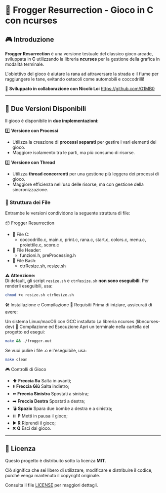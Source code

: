 # 🐸 Frogger Resurrection - Gioco in C con ncurses

## 🎮 Introduzione  

**Frogger Resurrection** è una versione testuale del classico gioco arcade, sviluppata in **C** utilizzando la libreria **ncurses** per la gestione della grafica in modalità terminale.  

L'obiettivo del gioco è aiutare la rana ad attraversare la strada e il fiume per raggiungere le tane, evitando ostacoli come automobili e coccodrilli!  

🔹 **Sviluppato in collaborazione con Nicolò Loi**    https://github.com/G1MB0

---

## 🔄 Due Versioni Disponibili  

Il gioco è disponibile in **due implementazioni**:  

1️⃣ **Versione con Processi**   
   - Utilizza la creazione di **processi separati** per gestire i vari elementi del gioco.  
   - Maggiore isolamento tra le parti, ma più consumo di risorse.  

2️⃣ **Versione con Thread**   
   - Utilizza **thread concorrenti** per una gestione più leggera dei processi di gioco.  
   - Maggiore efficienza nell'uso delle risorse, ma con gestione della sincronizzazione.  

### 📂 Struttura dei File  

Entrambe le versioni condividono la seguente struttura di file:  

📦 Frogger Resurrection 
+ 📜 File C:
   - coccodrillo.c, main.c, print.c, rana.c, start.c, colors.c, menu.c, proiettile.c, score.c
+ 📜 File Header:
   - funzioni.h, preProcessing.h
+ 📜 File Bash:
   - ctrResize.sh, resize.sh

⚠️ **Attenzione:**  
Di default, gli script `resize.sh` e `ctrResize.sh` **non sono eseguibili**. Per renderli eseguibili, usa:  

```sh
chmod +x resize.sh ctrResize.sh
```
🛠️ Installazione e Compilazione
🔹 Requisiti
Prima di iniziare, assicurati di avere:

Un sistema Linux/macOS con GCC installato
La libreria ncurses (libncurses-dev)
🔹 Compilazione ed Esecuzione
Apri un terminale nella cartella del progetto ed esegui:

```sh
make && ./frogger.out
```
Se vuoi pulire i file .o e l'eseguibile, usa:

```sh
make clean
```
🎮 Controlli di Gioco
- ⬆️ **Freccia Su** Salta in avanti;
- ⬇️ **Freccia Giù** Salta indietro;
- ⬅️ **Freccia Sinistra** Spostati a sinistra;
- ➡️ **Freccia Destra** Spostati a destra;
- 💣 **Spazio** Spara due bombe a destra e a sinistra;
- ⏸️ **P** Metti in pausa il gioco;
- ▶️ **R** Riprendi il gioco;
- ❌ **Q** Esci dal gioco.

---

## 📜 Licenza

Questo progetto è distribuito sotto la licenza **MIT**.  

Ciò significa che sei libero di utilizzare, modificare e distribuire il codice, purché venga mantenuto il copyright originale.  

Consulta il file [LICENSE](./LICENSE) per maggiori dettagli.

